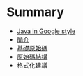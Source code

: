 # Summary

* [Java in Google style](README.md)
* [簡介](chapter1.md)
* [基礎原始碼](chapter2.md)
* [原始碼結構](chapter3.md)
* 格式化建議

